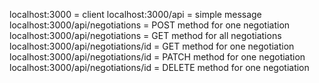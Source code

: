 localhost:3000 = client
localhost:3000/api = simple message
localhost:3000/api/negotiations = POST method for one negotiation
localhost:3000/api/negotiations = GET method for all negotiations
localhost:3000/api/negotiations/id = GET method for one negotiation
localhost:3000/api/negotiations/id = PATCH method for one negotiation
localhost:3000/api/negotiations/id = DELETE method for one negotiation